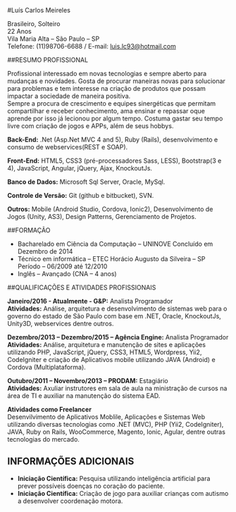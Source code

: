 #Luís Carlos Meireles

Brasileiro, Solteiro <br/>
22 Anos<br/>
Vila Maria Alta – São Paulo – SP<br/>
Telefone: (11)98706-6688 / E-mail: luis.lc93@hotmail.com<br/>

##RESUMO PROFISSIONAL

Profissional interessado em novas tecnologias e sempre aberto para mudanças e novidades. Gosta de procurar maneiras novas para solucionar para problemas e tem interesse na criação de produtos que possam impactar a sociedade de maneira positiva.<br />
Sempre a procura de crescimento e equipes sinergéticas que permitam compartilhar e receber conhecimento, ama ensinar e repassar oque aprende por isso já lecionou por algum tempo. 
Costuma gastar seu tempo livre com criação de jogos e APPs, além de seus hobbys.

**Back-End:** .Net (Asp.Net MVC 4 and 5), Ruby (Rails), desenvolvimento e consumo de webservices(REST e SOAP).

**Front-End:** HTML5, CSS3 (pré-processadores Sass, LESS), Bootstrap(3 e 4), JavaScript, Angular, jQuery, Ajax, KnockoutJs.

**Banco de Dados:** Microsoft Sql Server, Oracle, MySql.

**Controle de Versão:** Git (github e bitbucket), SVN.

**Outros:** Mobile (Android Studio, Cordova, Ionic2), Desenvolvimento de Jogos (Unity, AS3), Design Patterns, Gerenciamento de Projetos.

##FORMAÇÃO

 - Bacharelado em Ciência da Computação – UNINOVE Concluído em Dezembro de 2014 
 - Técnico em informática – ETEC Horácio Augusto da Silveira – SP Período – 06/2009 até 12/2010 
 - Inglês – Avançado (CNA – 4 anos)  

##QUALIFICAÇÕES E ATIVIDADES PROFISSIONAIS 

 **Janeiro/2016 - Atualmente - G&P:** Analista Programador</br>
 **Atividades:** Análise, arquitetura e desenvolvimento de sistemas web para o governo do estado de São Paulo com base em .NET, Oracle, KnockoutJs, Unity3D, webservices dentre outros.

 **Dezembro/2013 – Dezembro/2015 – Agência Engine:** Analista Programador</br>
 **Atividades:** Análise, arquitetura e manutenção de sites e aplicações utilizando PHP, JavaScript, jQuery, CSS3, HTML5, Wordpress, Yii2, CodeIgniter e criação de Aplicativos mobile utilizando JAVA (Android) e Cordova (Multiplataforma).
  
 **Outubro/2011 – Novembro/2013 – PRODAM:** Estagiário</br>
 **Atividades:** Axuliar instrutores em sala de aula na ministração de cursos na área de TI e auxiliar na manutenção do sistema EAD.  

 **Atividades como Freelancer**</br>
 Desenvilvimento de Aplicativos Moblile, Aplicações e Sistemas Web utilizando diversas tecnologias como .NET (MVC), PHP (Yii2, CodeIgniter), JAVA, Ruby on Rails, WooCommerce, Magento, Ionic, Agular, dentre outras tecnologias do mercado.

## INFORMAÇÕES ADICIONAIS

 - **Iniciação Científica:** Pesquisa utilizando inteligência artificial para prever possíveis doenças no coração do paciente.
 - **Iniciação Científica:** Criação de jogo para auxiliar crianças com autismo a desenvolver coordenação motora.

